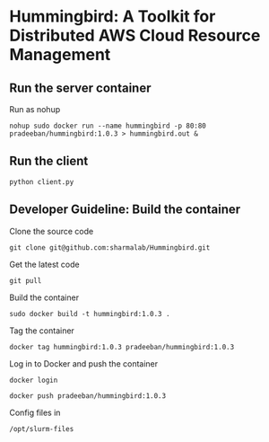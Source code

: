 # Hummingbird: A Toolkit for Distributed AWS Cloud Resource Management 

## Run the server container

Run as nohup
````
nohup sudo docker run --name hummingbird -p 80:80 pradeeban/hummingbird:1.0.3 > hummingbird.out &
````

## Run the client
````
python client.py
````

## Developer Guideline: Build the container

Clone the source code
````
git clone git@github.com:sharmalab/Hummingbird.git
````

Get the latest code
````
git pull
````

Build the container
````
sudo docker build -t hummingbird:1.0.3 .
````
Tag the container
````
docker tag hummingbird:1.0.3 pradeeban/hummingbird:1.0.3
````

Log in to Docker and push the container
````
docker login

docker push pradeeban/hummingbird:1.0.3
````

Config files in
````
/opt/slurm-files
````
